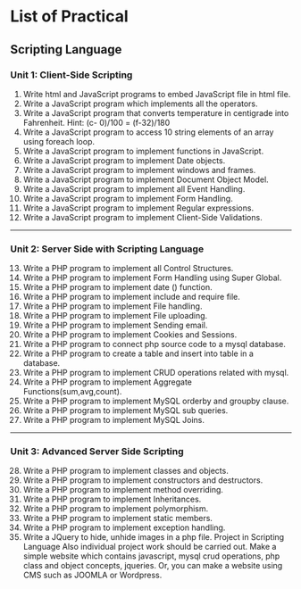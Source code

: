# List of Practical
## Scripting Language
### Unit 1: Client-Side Scripting
1. Write html and JavaScript programs to embed JavaScript file in html file.
2. Write a JavaScript program which implements all the operators.
3. Write a JavaScript program that converts temperature in centigrade into Fahrenheit. Hint: (c-
0)/100 = (f-32)/180
4. Write a JavaScript program to access 10 string elements of an array using foreach loop.
5. Write a JavaScript program to implement functions in JavaScript.
6. Write a JavaScript program to implement Date objects.
7. Write a JavaScript program to implement windows and frames.
8. Write a JavaScript program to implement Document Object Model.
9. Write a JavaScript program to implement all Event Handling.
10. Write a JavaScript program to implement Form Handling.
11. Write a JavaScript program to implement Regular expressions.
12. Write a JavaScript program to implement Client-Side Validations.
---
### Unit 2: Server Side with Scripting Language
13. Write a PHP program to implement all Control Structures.
14. Write a PHP program to implement Form Handling using Super Global.
15. Write a PHP program to implement date () function.
16. Write a PHP program to implement include and require file.
17. Write a PHP program to implement File handling.
18. Write a PHP program to implement File uploading.
19. Write a PHP program to implement Sending email.
20. Write a PHP program to implement Cookies and Sessions.
21. Write a PHP program to connect php source code to a mysql database.
22. Write a PHP program to create a table and insert into table in a database.
23. Write a PHP program to implement CRUD operations related with mysql.
24. Write a PHP program to implement Aggregate Functions(sum,avg,count).
25. Write a PHP program to implement MySQL orderby and groupby clause.
26. Write a PHP program to implement MySQL sub queries.
27. Write a PHP program to implement MySQL Joins.
---
### Unit 3: Advanced Server Side Scripting
28. Write a PHP program to implement classes and objects.
29. Write a PHP program to implement constructors and destructors.
30. Write a PHP program to implement method overriding.
31. Write a PHP program to implement Inheritances.
32. Write a PHP program to implement polymorphism.
33. Write a PHP program to implement static members.
34. Write a PHP program to implement exception handling.
35. Write a JQuery to hide, unhide images in a php file.
Project in Scripting Language
Also individual project work should be carried out. Make a simple website which contains javascript,
mysql crud operations, php class and object concepts, jqueries. Or, you can make a website using
CMS such as JOOMLA or Wordpress.